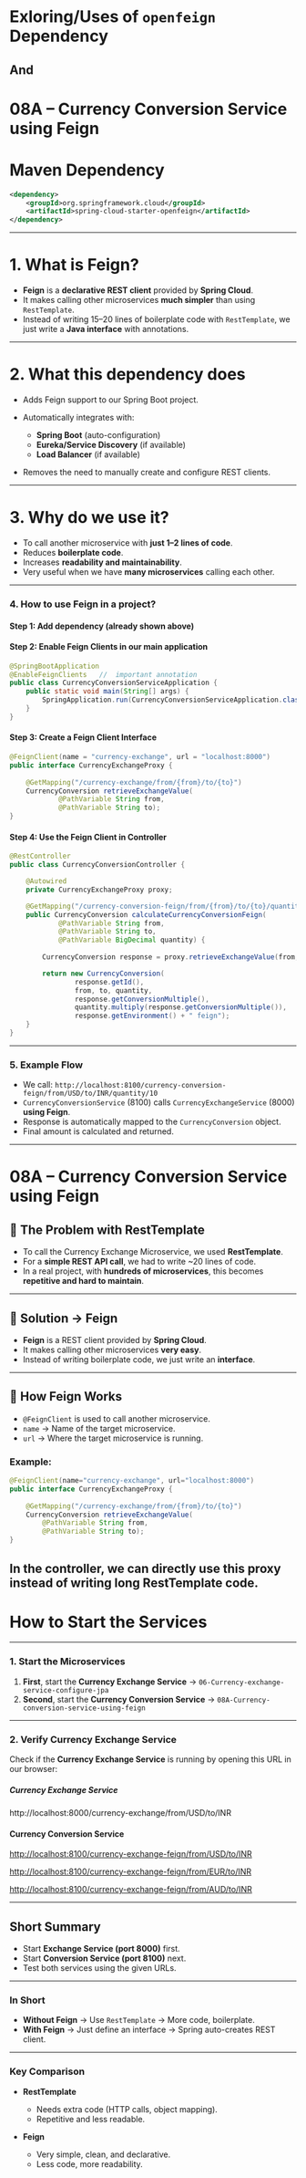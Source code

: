 # Exloring/Uses of `openfeign` Dependency 
## And
# 08A – Currency Conversion Service using Feign

# **Maven Dependency**
```xml
<dependency>
    <groupId>org.springframework.cloud</groupId>
    <artifactId>spring-cloud-starter-openfeign</artifactId>
</dependency>
```
---

# 1. What is Feign?

* **Feign** is a **declarative REST client** provided by **Spring Cloud**.
* It makes calling other microservices **much simpler** than using `RestTemplate`.
* Instead of writing 15–20 lines of boilerplate code with `RestTemplate`, we just write a **Java interface** with annotations.

---

# 2. What this dependency does

* Adds Feign support to our Spring Boot project.
* Automatically integrates with:

  * **Spring Boot** (auto-configuration)
  * **Eureka/Service Discovery** (if available)
  * **Load Balancer** (if available)
* Removes the need to manually create and configure REST clients.

---

# 3. Why do we use it?

* To call another microservice with **just 1–2 lines of code**.
* Reduces **boilerplate code**.
* Increases **readability and maintainability**.
* Very useful when we have **many microservices** calling each other.

---

### 4. How to use Feign in a project?

#### Step 1: Add dependency (already shown above)
#### Step 2: Enable Feign Clients in our main application

```java
@SpringBootApplication
@EnableFeignClients   //  important annotation
public class CurrencyConversionServiceApplication {
    public static void main(String[] args) {
        SpringApplication.run(CurrencyConversionServiceApplication.class, args);
    }
}
```

#### Step 3: Create a Feign Client Interface

```java
@FeignClient(name = "currency-exchange", url = "localhost:8000")
public interface CurrencyExchangeProxy {
    
    @GetMapping("/currency-exchange/from/{from}/to/{to}")
    CurrencyConversion retrieveExchangeValue(
            @PathVariable String from,
            @PathVariable String to);
}
```

#### Step 4: Use the Feign Client in Controller

```java
@RestController
public class CurrencyConversionController {

    @Autowired
    private CurrencyExchangeProxy proxy;

    @GetMapping("/currency-conversion-feign/from/{from}/to/{to}/quantity/{quantity}")
    public CurrencyConversion calculateCurrencyConversionFeign(
            @PathVariable String from,
            @PathVariable String to,
            @PathVariable BigDecimal quantity) {
        
        CurrencyConversion response = proxy.retrieveExchangeValue(from, to);

        return new CurrencyConversion(
                response.getId(),
                from, to, quantity,
                response.getConversionMultiple(),
                quantity.multiply(response.getConversionMultiple()),
                response.getEnvironment() + " feign");
    }
}
```

---

### 5. Example Flow

* We call:
  `http://localhost:8100/currency-conversion-feign/from/USD/to/INR/quantity/10`
* `CurrencyConversionService` (8100) calls `CurrencyExchangeService` (8000) **using Feign**.
* Response is automatically mapped to the `CurrencyConversion` object.
* Final amount is calculated and returned.

---

# 08A – Currency Conversion Service using Feign

## 🔹 The Problem with RestTemplate

* To call the Currency Exchange Microservice, we used **RestTemplate**.
* For a **simple REST API call**, we had to write \~20 lines of code.
* In a real project, with **hundreds of microservices**, this becomes **repetitive and hard to maintain**.

---

## 🔹 Solution → Feign

* **Feign** is a REST client provided by **Spring Cloud**.
* It makes calling other microservices **very easy**.
* Instead of writing boilerplate code, we just write an **interface**.
---

## 🔹 How Feign Works

* `@FeignClient` is used to call another microservice.
* `name` → Name of the target microservice.
* `url` → Where the target microservice is running.

### Example:

```java
@FeignClient(name="currency-exchange", url="localhost:8000")
public interface CurrencyExchangeProxy {
    
    @GetMapping("/currency-exchange/from/{from}/to/{to}")
    CurrencyConversion retrieveExchangeValue(
        @PathVariable String from,
        @PathVariable String to);
}
```

In the controller, we can directly use this proxy instead of writing long RestTemplate code.
---
# How to Start the Services

---

### **1. Start the Microservices**

1. **First**, start the **Currency Exchange Service**
   → `06-Currency-exchange-service-configure-jpa`
2. **Second**, start the **Currency Conversion Service**
   → `08A-Currency-conversion-service-using-feign`

---

### **2. Verify Currency Exchange Service**

Check if the **Currency Exchange Service** is running by opening this URL in our browser:

##### Currency Exchange Service
  http://localhost:8000/currency-exchange/from/USD/to/INR  

#### Currency Conversion Service

  [http://localhost:8100/currency-exchange-feign/from/USD/to/INR](http://localhost:8100/currency-exchange-feign/from/USD/to/INR)

  [http://localhost:8100/currency-exchange-feign/from/EUR/to/INR](http://localhost:8100/currency-exchange-feign/from/EUR/to/INR)

  [http://localhost:8100/currency-exchange-feign/from/AUD/to/INR](http://localhost:8100/currency-exchange-feign/from/AUD/to/INR)

---

## **Short Summary**

* Start **Exchange Service (port 8000)** first.
* Start **Conversion Service (port 8100)** next.
* Test both services using the given URLs.

---

### **In Short**

* **Without Feign** → Use `RestTemplate` → More code, boilerplate.
* **With Feign** → Just define an interface → Spring auto-creates REST client.

---

### **Key Comparison**

* **RestTemplate**

  * Needs extra code (HTTP calls, object mapping).
  * Repetitive and less readable.

* **Feign**
  * Very simple, clean, and declarative.
  * Less code, more readability.